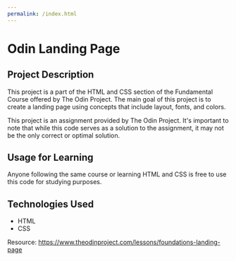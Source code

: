 ```yaml
---
permalink: /index.html
---
```

# Odin Landing Page

## Project Description

This project is a part of the HTML and CSS section of the Fundamental Course offered by The Odin Project. The main goal of this project is to create a landing page using concepts that include layout, fonts, and colors.

This project is an assignment provided by The Odin Project. It's important to note that while this code serves as a solution to the assignment, it may not be the only correct or optimal solution. 

## Usage for Learning

Anyone following the same course or learning HTML and CSS is free to use this code for studying purposes.

## Technologies Used

- HTML
- CSS

Resource:
https://www.theodinproject.com/lessons/foundations-landing-page
